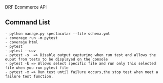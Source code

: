 DRF Ecommerce API
## Command List
    - python manage.py spectacular --file schema.yml
    - coverage run -m pytest
    - coverage html
    - pytest
    - pytest --cov
    - pytest -s  => Disable output capturing when run test and allows the ouput from tests to be displayed on the console
    - pytest -k => Allows select specific file and run only this selected file when you run pytest file
    - pytest -x => Run test until failure occurs,the stop test when meet a failure test function.
